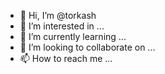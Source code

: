 - 👋 Hi, I’m @torkash
- 👀 I’m interested in ...
- 🌱 I’m currently learning ...
- 💞️ I’m looking to collaborate on ...
- 📫 How to reach me ...

<!---
torkash/torkash is a ✨ special ✨ repository because its `README.md` (this file) appears on your GitHub profile.
You can click the Preview link to take a look at your changes.
--->
